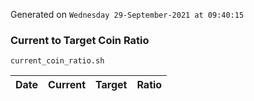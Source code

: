 Generated on `Wednesday 29-September-2021 at 09:40:15`

### Current to Target Coin Ratio
`current_coin_ratio.sh`

Date|Current|Target|Ratio
---|---|---|---
